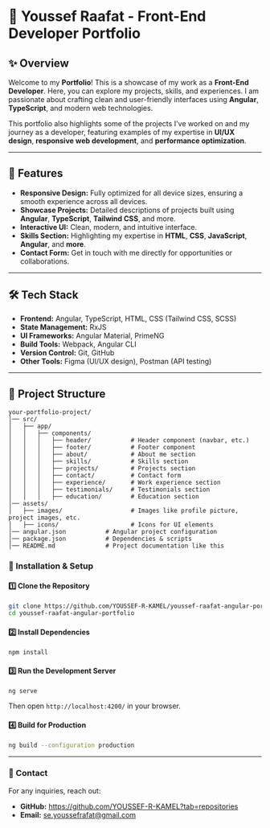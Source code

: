 # 💼 Youssef Raafat - Front-End Developer Portfolio

## ✨ Overview

Welcome to my **Portfolio**! This is a showcase of my work as a **Front-End Developer**. Here, you can explore my projects, skills, and experiences. I am passionate about crafting clean and user-friendly interfaces using **Angular**, **TypeScript**, and modern web technologies. 

This portfolio also highlights some of the projects I've worked on and my journey as a developer, featuring examples of my expertise in **UI/UX design**, **responsive web development**, and **performance optimization**.

---

## 🌟 Features

- **Responsive Design:** Fully optimized for all device sizes, ensuring a smooth experience across all devices.
- **Showcase Projects:** Detailed descriptions of projects built using **Angular**, **TypeScript**, **Tailwind CSS**, and more.
- **Interactive UI:** Clean, modern, and intuitive interface.
- **Skills Section:** Highlighting my expertise in **HTML**, **CSS**, **JavaScript**, **Angular**, and **more**.
- **Contact Form:** Get in touch with me directly for opportunities or collaborations.

---

## 🛠️ Tech Stack

- **Frontend:** Angular, TypeScript, HTML, CSS (Tailwind CSS, SCSS)
- **State Management:** RxJS
- **UI Frameworks:** Angular Material, PrimeNG
- **Build Tools:** Webpack, Angular CLI
- **Version Control:** Git, GitHub
- **Other Tools:** Figma (UI/UX design), Postman (API testing)

---

## 📂 Project Structure

```
your-portfolio-project/
│── src/
│   ├── app/
│   │   ├── components/
│   │   │   ├── header/           # Header component (navbar, etc.)
│   │   │   ├── footer/           # Footer component
│   │   │   ├── about/            # About me section
│   │   │   ├── skills/           # Skills section
│   │   │   ├── projects/         # Projects section
│   │   │   ├── contact/          # Contact form
│   │   │   ├── experience/       # Work experience section
│   │   │   ├── testimonials/     # Testimonials section
│   │   │   ├── education/        # Education section
│── assets/
│   ├── images/                   # Images like profile picture, project images, etc.
│   ├── icons/                    # Icons for UI elements
│── angular.json           # Angular project configuration
│── package.json           # Dependencies & scripts
│── README.md              # Project documentation like this

```
### 📌 Installation & Setup
#### 1️⃣ Clone the Repository
```bash
git clone https://github.com/YOUSSEF-R-KAMEL/youssef-raafat-angular-portfolio.git
cd youssef-raafat-angular-portfolio
```

#### 2️⃣ Install Dependencies
```bash
npm install
```

#### 3️⃣ Run the Development Server
```bash
ng serve
```
Then open `http://localhost:4200/` in your browser.

#### 4️⃣ Build for Production
```bash
ng build --configuration production
```
---

### 📱 Contact
For any inquiries, reach out:  
- **GitHub:** https://github.com/YOUSSEF-R-KAMEL?tab=repositories  
- **Email:** se.youssefrafat@gmail.com
